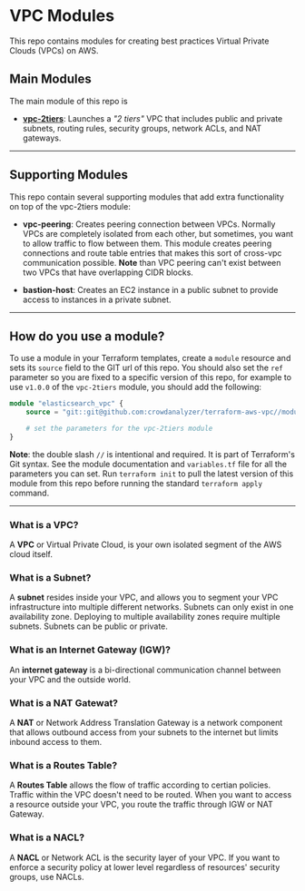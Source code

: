 # VPC Modules

This repo contains modules for creating best practices Virtual Private Clouds (VPCs) on AWS.

## Main Modules

The main module of this repo is

- **[vpc-2tiers](./modules/vpc-2tiers/)**: Launches a *"2 tiers"* VPC that includes public and private subnets, routing rules, security groups, network ACLs, and NAT gateways.

---

## Supporting Modules

This repo contain several supporting modules that add extra functionality on top of the vpc-2tiers module:

- **vpc-peering**: Creates peering connection between VPCs. Normally VPCs are completely isolated from each other, but sometimes, you want to allow traffic to flow between them. This module creates peering connections and route table entries that makes this sort of cross-vpc communication possible. **Note** than VPC peering can't exist between two VPCs that have overlapping CIDR blocks.

- **bastion-host**: Creates an EC2 instance in a public subnet to provide access to instances in a private subnet.

---

## How do you use a module?

To use a module in your Terraform templates, create a `module` resource and sets its `source` field to the GIT url of this repo. You should also set the `ref` parameter so you are fixed to a specific version of this repo, for example to use `v1.0.0` of the `vpc-2tiers` module, you should add the following:

```tf
module "elasticsearch_vpc" {
    source = "git::git@github.com:crowdanalyzer/terraform-aws-vpc//modules/vpc-2tiers?ref=v1.0.0"

    # set the parameters for the vpc-2tiers module
}
```

**Note**: the double slash `//` is intentional and required. It is part of Terraform's Git syntax. See the module documentation and `variables.tf` file for all the parameters you can set. Run `terraform init` to pull the latest version of this module from this repo before running the standard `terraform apply` command.

---

### What is a VPC?

A **VPC** or Virtual Private Cloud, is your own isolated segment of the AWS cloud itself.

### What is a Subnet?

A **subnet** resides inside your VPC, and allows you to segment your VPC infrastructure into multiple different networks. Subnets can only exist in one availability zone. Deploying to multiple availability zones require multiple subnets. Subnets can be public or private.

### What is an Internet Gateway (IGW)?

An **internet gateway** is a bi-directional communication channel between your VPC and the outside world.

### What is a NAT Gatewat?

A **NAT** or Network Address Translation Gateway is a network component that allows outbound access from your subnets to the internet but limits inbound access to them.

### What is a Routes Table?

A **Routes Table** allows the flow of traffic according to certian policies. Traffic within the VPC doesn't need to be routed. When you want to access a resource outside your VPC, you route the traffic through IGW or NAT Gateway.

### What is a NACL?

A **NACL** or Network ACL is the security layer of your VPC. If you want to enforce a security policy at lower level regardless of resources' security groups, use NACLs.

